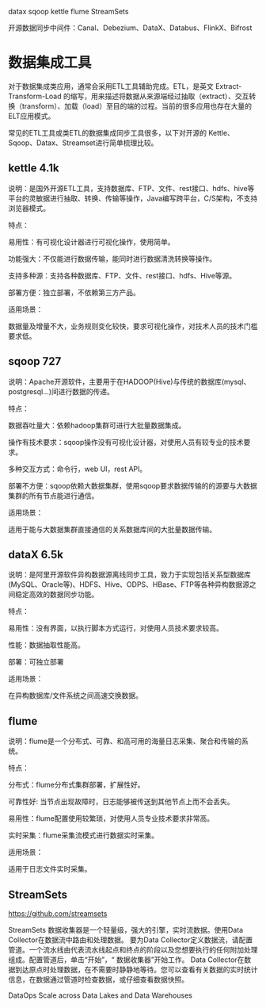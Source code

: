 datax sqoop kettle flume StreamSets

开源数据同步中间件：Canal、Debezium、DataX、Databus、FlinkX、Bifrost

# 数据集成工具
对于数据集成类应用，通常会采用ETL工具辅助完成。ETL，是英文 Extract-Transform-Load 的缩写，用来描述将数据从来源端经过抽取（extract）、交互转换（transform）、加载（load）至目的端的过程。当前的很多应用也存在大量的ELT应用模式。

常见的ETL工具或类ETL的数据集成同步工具很多，以下对开源的 Kettle、Sqoop、Datax、Streamset进行简单梳理比较。
## kettle 4.1k

说明：是国外开源ETL工具，支持数据库、FTP、文件、rest接口、hdfs、hive等平台的灵敏据进行抽取、转换、传输等操作，Java编写跨平台，C/S架构，不支持浏览器模式。

特点：

易用性：有可视化设计器进行可视化操作，使用简单。

功能强大：不仅能进行数据传输，能同时进行数据清洗转换等操作。

支持多种源：支持各种数据库、FTP、文件、rest接口、hdfs、Hive等源。

部署方便：独立部署，不依赖第三方产品。

适用场景：

数据量及增量不大，业务规则变化较快，要求可视化操作，对技术人员的技术门槛要求低。


## sqoop  727

说明：Apache开源软件，主要用于在HADOOP(Hive)与传统的数据库(mysql、postgresql...)间进行数据的传递。

特点：

数据吞吐量大：依赖hadoop集群可进行大批量数据集成。

操作有技术要求：sqoop操作没有可视化设计器，对使用人员有较专业的技术要求。

多种交互方式：命令行，web UI，rest API。

部署不方便：sqoop依赖大数据集群，使用sqoop要求数据传输的的源要与大数据集群的所有节点能进行通信。

适用场景：

适用于能与大数据集群直接通信的关系数据库间的大批量数据传输。


## dataX 6.5k

说明：是阿里开源软件异构数据源离线同步工具，致力于实现包括关系型数据库(MySQL、Oracle等)、HDFS、Hive、ODPS、HBase、FTP等各种异构数据源之间稳定高效的数据同步功能。

特点：

易用性：没有界面，以执行脚本方式运行，对使用人员技术要求较高。

性能：数据抽取性能高。

部署：可独立部署

适用场景：

在异构数据库/文件系统之间高速交换数据。


## flume

说明：flume是一个分布式、可靠、和高可用的海量日志采集、聚合和传输的系统。

特点：

分布式：flume分布式集群部署，扩展性好。

可靠性好: 当节点出现故障时，日志能够被传送到其他节点上而不会丢失。

易用性：flume配置使用较繁琐，对使用人员专业技术要求非常高。

实时采集：flume采集流模式进行数据实时采集。

适用场景：

适用于日志文件实时采集。

## StreamSets
https://github.com/streamsets

StreamSets 数据收集器是一个轻量级，强大的引擎，实时流数据。使用Data Collector在数据流中路由和处理数据。
要为Data Collector定义数据流，请配置管道。一个流水线由代表流水线起点和终点的阶段以及您想要执行的任何附加处理组成。配置管道后，单击“开始”，“ 数据收集器”开始工作。
Data Collector在数据到达原点时处理数据，在不需要时静静地等待。您可以查看有关数据的实时统计信息，在数据通过管道时检查数据，或仔细查看数据快照。

DataOps
Scale across Data Lakes and Data Warehouses